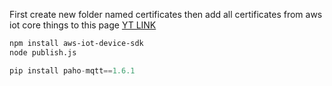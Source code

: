 First create new folder named certificates
then add all certificates from aws iot core things to this page
[YT LINK ]((https://www.youtube.com/watch?v=qAe2zYqvQTQ))
```bash
npm install aws-iot-device-sdk
node publish.js
```
```python
pip install paho-mqtt==1.6.1
```
